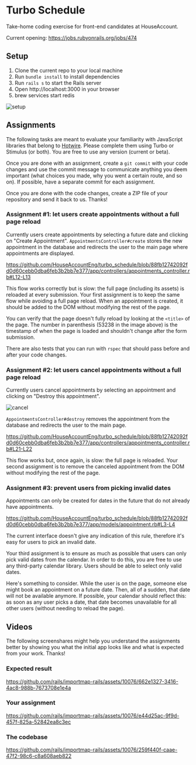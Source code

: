 # Turbo Schedule

Take-home coding exercise for front-end candidates at HouseAccount.

Current opening: https://jobs.rubyonrails.org/jobs/474

## Setup

1. Clone the current repo to your local machine
1. Run `bundle install` to install dependencies
1. Run `rails s` to start the Rails server
1. Open http://localhost:3000 in your browser
1. brew services start redis

![setup](https://github.com/HouseAccountEng/turbo_schedule/assets/10076/dc830999-6bfc-4acb-9fc4-f18b5d189b00)

## Assignments

The following tasks are meant to evaluate your familiarity with JavaScript libraries that belong to [Hotwire](https://hotwired.dev/).
Please complete them using Turbo or Stimulus (or both). You are free to use any version (current or beta).

Once you are done with an assignment, create a `git commit` with your code changes and use the commit message
to communicate anything you deem important (what choices you made, why you went a certain route, and so on).
If possible, have a separate commit for each assignment.

Once you are done with the code changes, create a ZIP file of your repository and send it back to us. Thanks!

### Assignment #1: let users create appointments without a full page reload

Currently users create appointments by selecting a future date and clicking on "Create Appointment".
`AppointmentsController#create` stores the new appointment in the database and redirects the user to the main page where appointments are displayed.

https://github.com/HouseAccountEng/turbo_schedule/blob/88fb12742092fd0d60cebb0dba6feb3b2bb7e377/app/controllers/appointments_controller.rb#L12-L13

This flow works correctly but is slow: the full page (including its assets) is reloaded at every submission.
Your first assignment is to keep the same flow while avoiding a full page reload.
When an appointment is created, it should be added to the DOM without modifying the rest of the page.

You can verify that the page doesn't fully reload by looking at the `<title>` of the page. 
The number in parenthesis (53238 in the image above) is the timestamp of when the page is loaded and shouldn't change after the form submission.

There are also tests that you can run with `rspec` that should pass before and after your code changes.

### Assignment #2: let users cancel appointments without a full page reload

Currently users cancel appointments by selecting an appointment and clicking on "Destroy this appointment".

![cancel](https://github.com/HouseAccountEng/turbo_schedule/assets/10076/1a6e85f0-5b96-43b2-bfe2-50da7666b949)

`AppointmentsController#destroy` removes the appointment from the database and redirects the user to the main page.

https://github.com/HouseAccountEng/turbo_schedule/blob/88fb12742092fd0d60cebb0dba6feb3b2bb7e377/app/controllers/appointments_controller.rb#L21-L22

This flow works but, once again, is slow: the full page is reloaded.
Your second assignment is to remove the canceled appointment from the DOM without modifying the rest of the page.

### Assignment #3: prevent users from picking invalid dates

Appointments can only be created for dates in the future that do not already have appointments.

https://github.com/HouseAccountEng/turbo_schedule/blob/88fb12742092fd0d60cebb0dba6feb3b2bb7e377/app/models/appointment.rb#L3-L4

The current interface doesn't give any indication of this rule, therefore it's easy for users to pick an invalid date.

Your third assignment is to ensure as much as possible that users can only pick valid dates from the calendar.
In order to do this, you are free to use any third-party calendar library. Users should be able to select only valid dates.

Here's something to consider. While the user is on the page, someone else might book an appointment on a future date.
Then, all of a sudden, that date will not be available anymore. 
If possible, your calendar should reflect this: as soon as any user picks a date, that date becomes unavailable for all other users (without needing to reload the page).

## Videos

The following screenshares might help you understand the assignments better by showing you what the initial app looks like
and what is expected from your work. Thanks! 

### Expected result

https://github.com/rails/importmap-rails/assets/10076/662e1327-3416-4ac8-988b-7673708e1e4a

### Your assignment

https://github.com/rails/importmap-rails/assets/10076/e44d25ac-9f9d-457f-825a-52842ea8c3ec

### The codebase

https://github.com/rails/importmap-rails/assets/10076/259f440f-caae-47f2-98c6-c8a608aeb822

